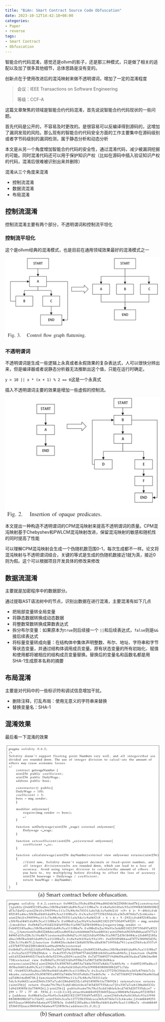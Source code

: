 ```yaml
---
title: "BiAn: Smart Contract Source Code Obfuscation"
date: 2023-10-12T14:42:18+08:00
categories:
- Paper
- reverse
tags:
- Smart Contract
- Obfuscation
---
```


智能合约代码混淆，感觉还是ollvm的影子，还是那三种模式，只是做了相关的适配以及加了很多其他细节，总体思路是没有变的。

创新点在于使用改进后的混沌映射来做不透明谓词，增加了一定的混淆程度

> 会议：IEEE Transactions on Software Engineering
>
> 等级：CCF-A

<!--more-->

这篇文章聚焦的领域是智能合约代码混淆，首先说说智能合约代码现状的一些问题。

首先代码是公开的，不容易及时更改的。是很容易可以反编译得到源码的，这增加了漏洞发现的风险。那么现有的智能合约代码安全方面的工作主要集中在源码级别或者字节码级别的漏洞检测，属于静态分析和动态分析

本文是从另一个角度增加智能合约代码的安全性，通过混淆代码，减少被漏洞挖掘的可能。同时混淆代码还可以用于保护知识产权（比如在源码中插入验证知识产权的代码，混淆后很难被识别出来并删除）

混淆从三个角度来混淆

+ 控制流混淆
+ 数据流混淆
+ 布局混淆



## 控制流混淆

控制流混淆主要有两个部分，不透明谓词和控制流平坦化

### 控制流平坦化

这个是ollvm经典的混淆模式，也是目前在通用领域效果最好的混淆模式之一

![image-20231012111728772](https://raw.githubusercontent.com/Military-axe/imgtable/main/202310121439037.png)

### 不透明谓词

不透明谓词是生成一些逻辑上永真或者永假效果的复杂表达式，人可以很快分辨出来，但是编译器或者说静态分析器无法推断出这个值，只能在运行时确定。

`y > 10 || x * (x + 1) % 2 == 0`这是一个永真式

插入不透明谓词主要的效果是增加一些虚假的控制流。

![image-20231012112233726](https://raw.githubusercontent.com/Military-axe/imgtable/main/202310121439830.png)

本文提出一种构造不透明谓词的CPM混沌映射来提高不透明谓词的质量。CPM混沌映射基于Chebyshev和PWLCM混沌映射改进，保留混沌映射的敏感和随机性的同时提高了性能

可以理解CPM混沌映射会生成一个伪随机数范围0-1，每次生成都不一样。论文将混沌映射与不透明谓词结合，关键的等式是生成的伪随机数接近1就为真，接近0则为假。这个可以根据项目开发具体的修改来修改

## 数据流混淆

主要就是加密程序中的数据部分。

通过提取AST语法树中的节点，识别出数据在进行混淆，主要混淆有如下几点

+ 把局部变量转全局变量
+ 将静态数据转换成动态数据
+ 将整数常数转换成算数表达式
+ 拆分布尔变量：如果原本为`true`则后续接一个 `||`和后续表达式，`false`则是`&&`接后续表达式
+ 将标量变量转成向量：在结构体中集体声明整数、布尔、地址、字符串和字节等状态变量，并通过结构体调用成员变量。原有状态变量的所有初始化、赋值和使用都将被相应的结构成员变量替换。替换后的变量名和函数名都是用SHA-1生成原本名称的摘要

## 布局混淆

主要是对代码中的一些标识符和调试信息增加干扰。

- 删除注释，打乱布局：使用无意义的字符串来替换
- 替换变量名：SHA-1

## 混淆效果

最后看一下混淆的效果

![image-20231012142843126](https://raw.githubusercontent.com/Military-axe/imgtable/main/202310121439215.png)